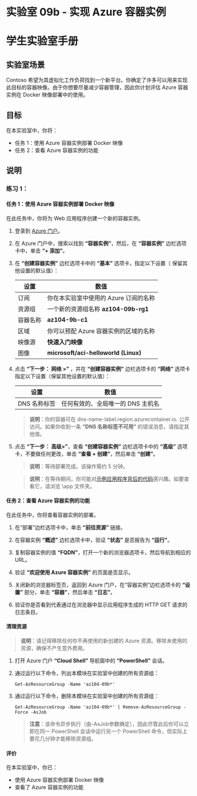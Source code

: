 ﻿---
lab:
    title: '09b - 实现 Azure 容器实例'
    module: '模块 09 - 无服务器计算'
---

# 实验室 09b - 实现 Azure 容器实例
# 学生实验室手册

## 实验室场景

Contoso 希望为其虚拟化工作负荷找到一个新平台。你确定了许多可以用来实现此目标的容器映像。由于你想要尽量减少容器管理，因此你计划评估 Azure 容器实例在 Docker 映像部署中的使用。 

## 目标

在本实验室中，你将：

+ 任务 1：使用 Azure 容器实例部署 Docker 映像
+ 任务 2：查看 Azure 容器实例的功能

## 说明

### 练习 1：

#### 任务 1：使用 Azure 容器实例部署 Docker 映像

在此任务中，你将为 Web 应用程序创建一个新的容器实例。 

1. 登录到 [Azure 门户](https://portal.azure.com)。

1. 在 Azure 门户中，搜索以找到 **“容器实例”**，然后，在 **“容器实例”** 边栏选项卡中，单击 **“+ 添加”**。 

1. 在 **“创建容器实例”** 边栏选项卡中的 **“基本”** 选项卡，指定以下设置（ 保留其他设置的默认值）：

    | 设置 | 数值 |
    | ---- | ---- |
    | 订阅 | 你在本实验室中使用的 Azure 订阅的名称 |
    | 资源组 | 一个新的资源组名称 **az104-09b-rg1** |
    | 容器名称 | **az104-9b-c1** |
    | 区域 | 你可以预配 Azure 容器实例的区域的名称 |
    | 映像源 | **快速入门映像** |
    | 图像 | **microsoft/aci-helloworld (Linux)** |

1. 点击 **“下一步： 网络 >”** ，并在 **“创建容器实例”** 边栏选项卡的 **“网络”** 选项卡指定以下设置（保留其他设置的默认值）：

    | 设置 | 数值 |
    | --- | --- |
    | DNS 名称标签 | 任何有效的、全局唯一的 DNS 主机名 |
	
    >**说明**：你的容器可在 dns-name-label.region.azurecontainer.io. 公开访问。如果你收到一条 **“DNS 名称标签不可用”** 的错误消息，请指定其他值。

1. 点击 **“下一步： 高级>”**，查看 **“创建容器实例”** 边栏选项卡中的 **“高级”** 选项卡，不要做任何更改，单击 **“查看 + 创建”**，然后单击 **“创建”**。 

    >**说明**：等待部署完成。该操作需约 5 分钟。

    >**说明**：在等待期间，你可能对[示例应用程序背后的代码](https://github.com/Azure-Samples/aci-helloworld)感兴趣。如要查看它，请浏览 \app 文件夹。 

#### 任务 2：查看 Azure 容器实例的功能

在此任务中，你将查看容器实例的部署。

1. 在“部署”边栏选项卡中，单击 **“前往资源”** 链接。

1. 在容器实例 **“概述”** 边栏选项卡中，验证 **“状态”** 是否报告为 **“运行”**。 

1. 复制容器实例的值 **“FQDN”**，打开一个新的浏览器选项卡，然后导航到相应的 URL。

1. 验证 **“欢迎使用 Azure 容器实例”** 的页面是否显示。

1. 关闭新的浏览器标签页，返回到 Azure 门户，在“容器实例”边栏选项卡的 **“设置”** 部分，单击 **“容器”**，然后单击 **“日志”**。 

1. 验证你是否看到代表通过在浏览器中显示应用程序生成的 HTTP GET 请求的日志条目。

#### 清理资源

   >**说明**：请记得移除任何你不再使用的新创建的 Azure 资源。移除未使用的资源，确保不产生意外费用。

1. 打开 Azure 门户 **“Cloud Shell”** 导航窗中的 **“PowerShell”** 会话。

1. 通过运行以下命令，列出本模块在实验室中创建的所有资源组：

   ```pwsh
   Get-AzResourceGroup -Name 'az104-09b*'
   ```

1. 通过运行以下命令，删除本模块在实验室中创建的所有资源组：

   ```pwsh
   Get-AzResourceGroup -Name 'az104-09b*' | Remove-AzResourceGroup -Force -AsJob
   ```

    >**注意**：该命令异步执行（由-AsJob参数确定），因此尽管此后你可以立即在同一 PowerShell 会话中运行另一个 PowerShell 命令，但实际上要花几分钟才能移除资源组。

#### 评价

在本实验室中，你已：

- 使用 Azure 容器实例部署 Docker 映像
- 查看了 Azure 容器实例的功能
